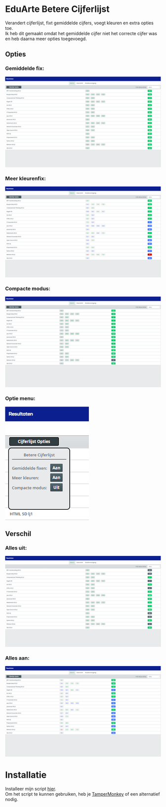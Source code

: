 # EduArte Betere Cijferlijst
Verandert cijferlijst, fixt gemiddelde cijfers, voegt kleuren en extra opties toe.\
Ik heb dit gemaakt omdat het gemiddelde cijfer niet het correcte cijfer was en heb daarna meer opties toegevoegd. 

## Opties
### Gemiddelde fix:
![Gemiddelde fix](img/gemiddelde.png?raw=true "Gemiddelde Fix")

### Meer kleurenfix:
![Meer kleuren](img/kleuren.png?raw=true "Meer kleuren")

### Compacte modus:
![Compacte modus](img/compact.png?raw=true "Compacte modus")

### Optie menu:
![Menu](img/menu.png?raw=true "Menu")

## Verschil
### Alles uit:
![Alles uit](img/alles_uit.png?raw=true "Alles uit")

### Alles aan:
![Alles aan](img/alles_aan.png?raw=true "Alles aan")


# Installatie
Installeer mijn script [hier](https://greasyfork.org/en/scripts/447574-eduarte-betere-cijferlijst).\
Om het script te kunnen gebruiken, heb je [TamperMonkey](https://www.tampermonkey.net/) of een alternatief nodig.